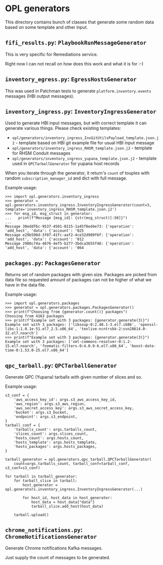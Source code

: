 OPL generators
==============

This directory contains bunch of classes that generate some random
data based on some template and other input.


`fifi_results.py`: `PlaybookRunMessageGenerator`
------------------------------------------------

This is very specific for Remediations service.

Right now I can not recall on how does this work and what it is for :-)


`inventory_egress.py`: `EgressHostsGenerator`
---------------------------------------------

This was used in Patchman tests to generate `platform.inventory.events`
messages (HBI output messages).


`inventory_ingress.py`: `InventoryIngressGenerator`
---------------------------------------------------

Used to generate HBI input messages, but with correct template it
can generate various things. Please check existing templates:

* `opl/generators/inventory_ingress_InvGitUtilsPayload_template.json.j2` -
template based on HBI git example file for usual HBI input message
* `opl/generators/inventory_ingress_RHSM_template.json.j2` - template
for RHSM Conduit messages
* `opl/generators/inventory_ingress_yupana_template.json.j2` - template
used in `QPCTarballGenerator` for yupana host records

When you iterate through the generator, it return's `count` of touples
with random `subscription_manager_id` and dict with full message.

Example usage:

    >>> import opl.generators.inventory_ingress
    >>> generator = opl.generators.inventory_ingress.InventoryIngressGenerator(count=3, template='inventory_ingress_RHSM_template.json.j2')
    >>> for msg_id, msg_struct in generator:
    ...   print(f"Message {msg_id}: {str(msg_struct)[:50]}")
    ... 
    Message 30eddf6c-9537-4501-8215-1a45f8ed4e73: {'operation': 'add_host', 'data': {'account': '025
    Message e29b590d-3f07-41fc-aaf2-4ce32d989f6f: {'operation': 'add_host', 'data': {'account': '012
    Message 2980c74a-4876-4ef5-b277-3bdca3655f48: {'operation': 'add_host', 'data': {'account': '064


`packages.py`: `PackagesGenerator`
----------------------------------

Returns set of random packages with given size. Packages are picked
from data file so requested amount of packages can not be higher of
what we have in the data file.

Example usage:

    >>> import opl.generators.packages
    >>> generator = opl.generators.packages.PackagesGenerator()
    >>> print(f"Choosing from {generator.count()} packages")
    Choosing from 4163 packages
    >>> print(f"Example set with 3 packages: {generator.generate(3)}")
    Example set with 3 packages: ['libsoup-0:2.48.1-3.el7.i686', 'openssl-libs-1:1.0.1e-51.el7_2.5.x86_64', 'texlive-ncntrsbk-2:svn28614.0-32.el7.noarch']
    >>> print(f"Example set with 3 packages: {generator.generate(3)}")
    Example set with 3 packages: ['xml-commons-resolver-0:1.2-15.el7.noarch', 'foomatic-filters-0:4.0.9-6.el7.x86_64', 'boost-date-time-0:1.53.0-25.el7.x86_64']

`qpc_tarball.py`: `QPCTarballGenerator`
---------------------------------------

Generate QPC (Yupana) tarballs with given number of slices and so.

Example usage:

    s3_conf = {
        'aws_access_key_id': args.s3_aws_access_key_id,
        'aws_region': args.s3_aws_region,
        'aws_secret_access_key': args.s3_aws_secret_access_key,
        'bucket': args.s3_bucket,
        'endpoint': args.s3_endpoint,
    }
    tarball_conf = {
        'tarballs_count': args.tarballs_count,
        'slices_count': args.slices_count,
        'hosts_count': args.hosts_count,
        'hosts_template': args.hosts_template,
        'hosts_packages': args.hosts_packages,
    }
    
    tarball_generator = opl.generators.qpc_tarball.QPCTarballGenerator(
        count=args.tarballs_count, tarball_conf=tarball_conf, s3_conf=s3_conf)
    
    for tarball in tarball_generator:
        for tarball_slice in tarball:
            host_generator = opl.generators.inventory_ingress.InventoryIngressGenerator(...)
            
            for host_id, host_data in host_generator:
                host_data = host_data["data"]
                tarball_slice.add_host(host_data)
        
        tarball.upload()

`chrome_notifications.py`: `ChromeNotificationsGenerator`
---------------------------------------
Generate Chrome notifications Kafka messages.

Just supply the count of messages to be generated.
